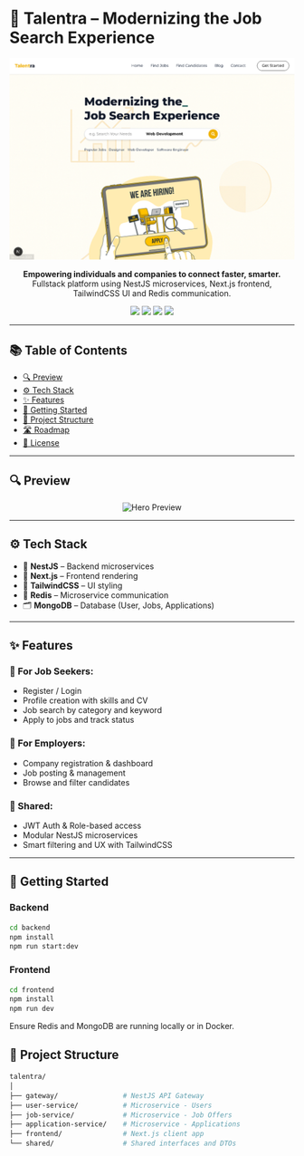 # 🚀 Talentra – Modernizing the Job Search Experience

<p align="center">
  <img src="./frontend/public/Capture d’écran 2025-06-03 133810.png" alt="Talentra Hero" width="800"/>
</p>

<p align="center">
  <b>Empowering individuals and companies to connect faster, smarter.</b><br/>
  Fullstack platform using NestJS microservices, Next.js frontend, TailwindCSS UI and Redis communication.
</p>

<p align="center">
  <img src="https://img.shields.io/badge/NestJS-E0234E?style=for-the-badge&logo=nestjs&logoColor=white" />
  <img src="https://img.shields.io/badge/Next.js-000000?style=for-the-badge&logo=nextdotjs&logoColor=white" />
  <img src="https://img.shields.io/badge/TailwindCSS-06B6D4?style=for-the-badge&logo=tailwindcss&logoColor=white" />
  <img src="https://img.shields.io/badge/Redis-DC382D?style=for-the-badge&logo=redis&logoColor=white" />
</p>

---

## 📚 Table of Contents

- [🔍 Preview](#-preview)
- [⚙️ Tech Stack](#️-tech-stack)
- [✨ Features](#-features)
- [🚀 Getting Started](#-getting-started)
- [📁 Project Structure](#-project-structure)
- [🛣️ Roadmap](#-roadmap)
- [📄 License](#-license)

---

## 🔍 Preview

<p align="center">
  <img src="./public/hero-talentra.png" alt="Hero Preview" width="70%"/>
</p>

---

## ⚙️ Tech Stack

- 🔧 **NestJS** – Backend microservices
- 🎨 **Next.js** – Frontend rendering
- 💅 **TailwindCSS** – UI styling
- 🧠 **Redis** – Microservice communication
- 🗂 **MongoDB** – Database (User, Jobs, Applications)

---

## ✨ Features

### 👤 For Job Seekers:
- Register / Login
- Profile creation with skills and CV
- Job search by category and keyword
- Apply to jobs and track status

### 🏢 For Employers:
- Company registration & dashboard
- Job posting & management
- Browse and filter candidates

### 🔁 Shared:
- JWT Auth & Role-based access
- Modular NestJS microservices
- Smart filtering and UX with TailwindCSS

---

## 🚀 Getting Started

### Backend
```bash
cd backend
npm install
npm run start:dev
```

### Frontend
```bash
cd frontend
npm install
npm run dev
```
Ensure Redis and MongoDB are running locally or in Docker.
## 📁 Project Structure


```bash
talentra/
│
├── gateway/                # NestJS API Gateway
├── user-service/           # Microservice - Users
├── job-service/            # Microservice - Job Offers
├── application-service/    # Microservice - Applications
├── frontend/               # Next.js client app
└── shared/                 # Shared interfaces and DTOs

```